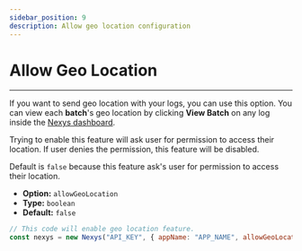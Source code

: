 ```yaml
---
sidebar_position: 9
description: Allow geo location configuration
---
```


# Allow Geo Location

---

If you want to send geo location with your logs, you can use this option. You can view each **batch**'s geo location by clicking **View Batch** on any log inside the [Nexys dashboard](https://dash.nexys.app).

Trying to enable this feature will ask user for permission to access their location. If user denies the permission, this feature will be disabled.

Default is `false` because this feature ask's user for permission to access their location.

- **Option:** `allowGeoLocation`
- **Type:** `boolean`
- **Default:** `false`

```javascript
// This code will enable geo location feature.
const nexys = new Nexys("API_KEY", { appName: "APP_NAME", allowGeoLocation: true });
```